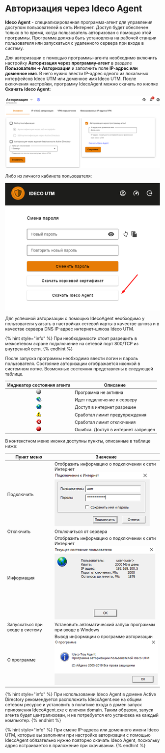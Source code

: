 # Авторизация через Ideco Agent

**Ideco Agent** - специализированная программа-агент для управления доступом пользователей в сеть Интернет. Доступ будет обеспечен только в то время, когда пользователь авторизован с помощью этой программы. Программа должна быть установлена на рабочей станции пользователя или запускаться с удаленного сервера при входе в систему.

Для авторизации с помощью программы-агента необходимо включить настройку **Авторизация через программу-агент** в разделе **Пользователи -> Авторизация** и заполнить поле **IP-адрес или доменное имя**. В него нужно ввести IP-адрес одного из локальных интерфейсов Ideco UTM или доменное имя Ideco UTM. После включения настройки, программу IdecoAgent можно скачать по кнопке **Скачать Ideco Agent**:

![](/.gitbook/assets/agent.png)

Либо из личного кабинета пользователя:

![](/.gitbook/assets/download_agent.png)

Для успешной авторизации с помощью IdecoAgent необходимо у пользователя указать в настройках сетевой карты в качестве шлюза и в качестве сервера DNS IP-адрес интернет-шлюза Ideco UTM.

{% hint style="info" %}
При необходимости стоит разрешить в межсетевом экране подключение на сетевой порт 800/TCP из внутренней сети.
{% endhint %}

После запуска программы необходимо ввести логин и пароль пользователя. Состояние авторизации отображается иконкой в системном лотке. Возможные состояния представлены в следующей таблице.

|               Индикатор состояния агента               | Описание                           |
| :----------------------------------------------------: | ---------------------------------- |
| ![agent_1.png](/.gitbook/assets/agent_1.png) | Программа не активна               |
| ![agent_2.png](/.gitbook/assets/agent_2.png) | Идет подключение к серверу         |
| ![agent_3.png](/.gitbook/assets/agent_3.png) | Доступ в интернет разрешен         |
| ![agent_4.png](/.gitbook/assets/agent_4.png) | Сработал лимит предупреждения      |
| ![agent_5.png](/.gitbook/assets/agent_5.png) | Сработал лимит отключения          |
| ![agent_6.png](/.gitbook/assets/agent_6.png) | Ошибка. Доступ в интернет запрещен |

В контекстном меню иконки доступны пункты, описанные в таблице ниже:

| Пункт меню                      | Значение                                                                                                                                                        |
| ------------------------------- | --------------------------------------------------------------------------------------------------------------------------------------------------------------- |
| Подключить            | Отобразить информацию о подключении к сети Интернет ![инфа_о_квоте.png](/.gitbook/assets/quota-windows.png)  |
| Отключить                       | Отключиться от сервера             |
| Информация            | Отобразить информацию о подключении к сети Интернет ![инфа_о_квоте.png](/.gitbook/assets/quota-windows2.png)   |
| Запускаться при входе в систему | Установить автоматический запуск программы при входе в Windows                                                                                                  |
| О программе           | Вывод информации о программе авторизации ![о_проге.png](/.gitbook/assets/quota-windows3.png) |

{% hint style="info" %}
При использовании Ideco Agent в домене Active Directory рекомендуется расположить IdecoAgent.exe на общем сетевом ресурсе и установить в политике входа в домен запуск приложения IdecoAgent.exe с ключом domain. Таким образом, запуск агента будет централизован, и не потребуется его установка на каждый компьютер.
{% endhint %}

{% hint style="info" %}
При смене IP-адреса или доменного имени Ideco UTM, которые вы заполняли при настройке авторизации с помощью IdecoAgent обязательно нужно повторно скачать Ideco Agent, поскольку адрес встраивается в приложение при скачивании.
{% endhint %}
